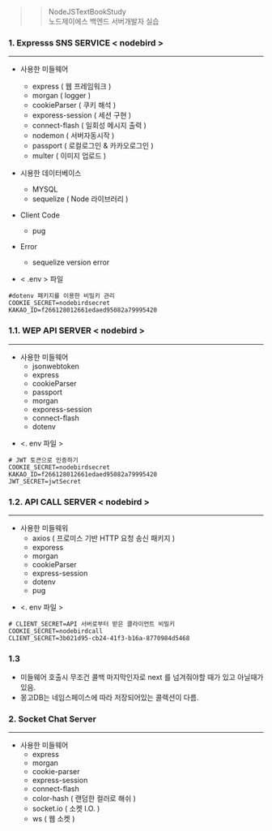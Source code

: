 >> NodeJSTextBookStudy  
>> 노드제이에스 백엔드 서버개발자 실습

### 1. Expresss SNS SERVICE < nodebird >
---



* 사용한 미들웨어
  - express ( 웹 프레임워크 )
  - morgan ( logger )
  - cookieParser ( 쿠키 해석 )
  - exporess-session ( 세션 구현 ) 
  - connect-flash ( 일회성 메시지 출력 )
  - nodemon ( 서버자동시작 )
  - passport ( 로컬로그인 & 카카오로그인 )
  - multer ( 이미지 업로드 ) 
  
* 시용한 데이터베이스
  - MYSQL
  - sequelize ( Node 라이브러리 )
  
* Client Code
  - pug

* Error
  + sequelize version error 
  
+ < .env > 파일  
~~~
#dotenv 패키지를 이용한 비밀키 관리  
COOKIE_SECRET=nodebirdsecret  
KAKAO_ID=f266128012661edaed95082a79995420  
~~~

### 1.1. WEP API SERVER < nodebird >
---

* 사용한 미들웨어
  - jsonwebtoken
  - express
  - cookieParser
  - passport
  - morgan
  - exporess-session
  - connect-flash
  - dotenv


+ <. env 파일 >
~~~
# JWT 토큰으로 인증하기
COOKIE_SECRET=nodebirdsecret
KAKAO_ID=f266128012661edaed95082a79995420
JWT_SECRET=jwtSecret
~~~


### 1.2. API CALL SERVER < nodebird >
---

* 사용한 미들웨워
  - axios ( 프로미스 기반 HTTP 요청 송신 패키지 )
  - exporess
  - morgan
  - cookieParser
  - express-session
  - dotenv
  - pug
  
+ <. env 파일 >
~~~
# CLIENT_SECRET=API 서버로부터 받은 클라이언트 비밀키
COOKIE_SECRET=nodebirdcall
CLIENT_SECRET=3b021d95-cb24-41f3-b16a-8770984d5468
~~~
   
### 1.3

* 미들웨어 호출시 무조건 콜백 마지막인자로 next 를 넘겨줘야할 때가 있고 아닐때가 있음.
* 몽고DB는 네임스페이스에 따라 저장되어있는 콜렉션이 다름. 


### 2. Socket Chat Server
---

* 사용한 미들웨어
  - express
  - morgan
  - cookie-parser
  - express-session
  - connect-flash
  - color-hash ( 랜덤한 컬러로 해쉬 )
  - socket.io ( 소켓 I.O. )
  - ws ( 웹 소켓 )

